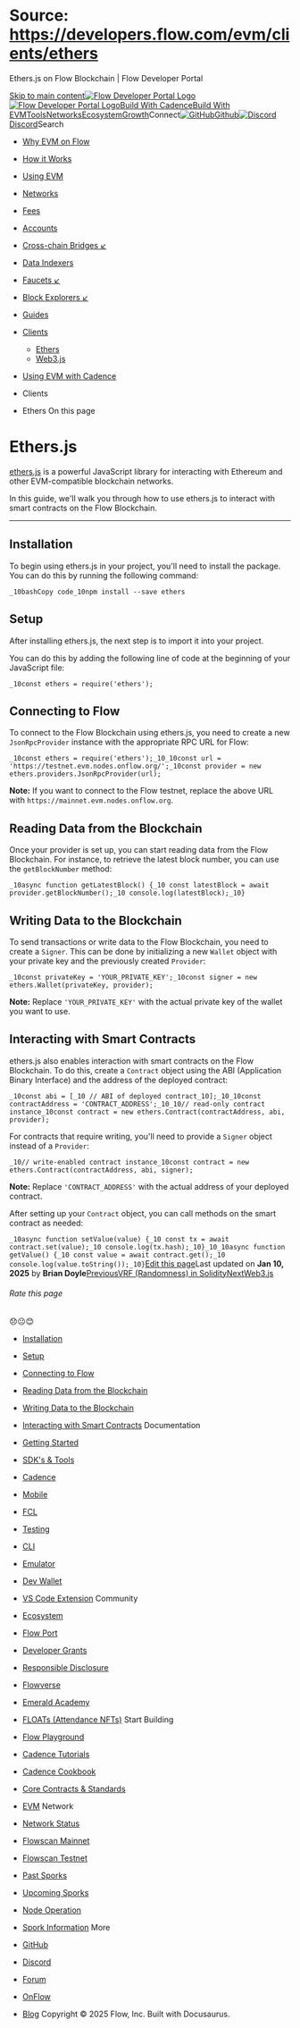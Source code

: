 # Source: https://developers.flow.com/evm/clients/ethers




Ethers.js on Flow Blockchain | Flow Developer Portal





[Skip to main content](#__docusaurus_skipToContent_fallback)[![Flow Developer Portal Logo](/img/flow-docs-logo-dark.png)![Flow Developer Portal Logo](/img/flow-docs-logo-light.png)](/)[Build With Cadence](/build/flow)[Build With EVM](/evm/about)[Tools](/tools/flow-cli)[Networks](/networks/flow-networks)[Ecosystem](/ecosystem)[Growth](/growth)Connect[![GitHub]()Github](https://github.com/onflow)[![Discord]()Discord](https://discord.gg/flow)Search

* [Why EVM on Flow](/evm/about)
* [How it Works](/evm/how-it-works)
* [Using EVM](/evm/using)
* [Networks](/evm/networks)
* [Fees](/evm/fees)
* [Accounts](/evm/accounts)
* [Cross-chain Bridges ↙](/evm/cross-chain-bridges)
* [Data Indexers](/evm/data-indexers)
* [Faucets ↙](/evm/faucets)
* [Block Explorers ↙](/evm/block-explorers)
* [Guides](/evm/guides/integrating-metamask)
* [Clients](/evm/clients/ethers)
  + [Ethers](/evm/clients/ethers)
  + [Web3.js](/evm/clients/web3-js)
* [Using EVM with Cadence](/evm/cadence/interacting-with-coa)


* Clients
* Ethers
On this page
# Ethers.js

[ethers.js](https://docs.ethers.org/v5/) is a powerful JavaScript library for interacting with Ethereum and other EVM-compatible blockchain networks.

In this guide, we'll walk you through how to use ethers.js to interact with smart contracts on the Flow Blockchain.

---

## Installation[​](#installation "Direct link to Installation")

To begin using ethers.js in your project, you'll need to install the package. You can do this by running the following command:

 `_10bashCopy code_10npm install --save ethers`
## Setup[​](#setup "Direct link to Setup")

After installing ethers.js, the next step is to import it into your project.

You can do this by adding the following line of code at the beginning of your JavaScript file:

 `_10const ethers = require('ethers');`
## Connecting to Flow[​](#connecting-to-flow "Direct link to Connecting to Flow")

To connect to the Flow Blockchain using ethers.js, you need to create a new `JsonRpcProvider` instance with the appropriate RPC URL for Flow:

 `_10const ethers = require('ethers');_10_10const url = 'https://testnet.evm.nodes.onflow.org/';_10const provider = new ethers.providers.JsonRpcProvider(url);`

**Note:** If you want to connect to the Flow testnet, replace the above URL with `https://mainnet.evm.nodes.onflow.org`.

## Reading Data from the Blockchain[​](#reading-data-from-the-blockchain "Direct link to Reading Data from the Blockchain")

Once your provider is set up, you can start reading data from the Flow Blockchain. For instance, to retrieve the latest block number, you can use the `getBlockNumber` method:

 `_10async function getLatestBlock() {_10 const latestBlock = await provider.getBlockNumber();_10 console.log(latestBlock);_10}`
## Writing Data to the Blockchain[​](#writing-data-to-the-blockchain "Direct link to Writing Data to the Blockchain")

To send transactions or write data to the Flow Blockchain, you need to create a `Signer`. This can be done by initializing a new `Wallet` object with your private key and the previously created `Provider`:

 `_10const privateKey = 'YOUR_PRIVATE_KEY';_10const signer = new ethers.Wallet(privateKey, provider);`

**Note:** Replace `'YOUR_PRIVATE_KEY'` with the actual private key of the wallet you want to use.

## Interacting with Smart Contracts[​](#interacting-with-smart-contracts "Direct link to Interacting with Smart Contracts")

ethers.js also enables interaction with smart contracts on the Flow Blockchain. To do this, create a `Contract` object using the ABI (Application Binary Interface) and the address of the deployed contract:

 `_10const abi = [_10 // ABI of deployed contract_10];_10_10const contractAddress = 'CONTRACT_ADDRESS';_10_10// read-only contract instance_10const contract = new ethers.Contract(contractAddress, abi, provider);`

For contracts that require writing, you'll need to provide a `Signer` object instead of a `Provider`:

 `_10// write-enabled contract instance_10const contract = new ethers.Contract(contractAddress, abi, signer);`

**Note:** Replace `'CONTRACT_ADDRESS'` with the actual address of your deployed contract.

After setting up your `Contract` object, you can call methods on the smart contract as needed:

 `_10async function setValue(value) {_10 const tx = await contract.set(value);_10 console.log(tx.hash);_10}_10_10async function getValue() {_10 const value = await contract.get();_10 console.log(value.toString());_10}`[Edit this page](https://github.com/onflow/docs/tree/main/docs/evm/clients/ethers.md)Last updated on **Jan 10, 2025** by **Brian Doyle**[PreviousVRF (Randomness) in Solidity](/evm/guides/vrf)[NextWeb3.js](/evm/clients/web3-js)
###### Rate this page

😞😐😊

* [Installation](#installation)
* [Setup](#setup)
* [Connecting to Flow](#connecting-to-flow)
* [Reading Data from the Blockchain](#reading-data-from-the-blockchain)
* [Writing Data to the Blockchain](#writing-data-to-the-blockchain)
* [Interacting with Smart Contracts](#interacting-with-smart-contracts)
Documentation

* [Getting Started](/build/getting-started/contract-interaction)
* [SDK's & Tools](/tools)
* [Cadence](https://cadence-lang.org/docs/)
* [Mobile](/build/guides/mobile/overview)
* [FCL](/tools/clients/fcl-js)
* [Testing](/build/smart-contracts/testing)
* [CLI](/tools/flow-cli)
* [Emulator](/tools/emulator)
* [Dev Wallet](https://github.com/onflow/fcl-dev-wallet)
* [VS Code Extension](/tools/vscode-extension)
Community

* [Ecosystem](/ecosystem)
* [Flow Port](https://port.onflow.org/)
* [Developer Grants](https://github.com/onflow/developer-grants)
* [Responsible Disclosure](https://flow.com/flow-responsible-disclosure)
* [Flowverse](https://www.flowverse.co/)
* [Emerald Academy](https://academy.ecdao.org/)
* [FLOATs (Attendance NFTs)](https://floats.city/)
Start Building

* [Flow Playground](https://play.flow.com/)
* [Cadence Tutorials](https://cadence-lang.org/docs/tutorial/first-steps)
* [Cadence Cookbook](https://open-cadence.onflow.org)
* [Core Contracts & Standards](/build/core-contracts)
* [EVM](/evm/about)
Network

* [Network Status](https://status.onflow.org/)
* [Flowscan Mainnet](https://flowdscan.io/)
* [Flowscan Testnet](https://testnet.flowscan.io/)
* [Past Sporks](/networks/node-ops/node-operation/past-sporks)
* [Upcoming Sporks](/networks/node-ops/node-operation/upcoming-sporks)
* [Node Operation](/networks/node-ops)
* [Spork Information](/networks/node-ops/node-operation/spork)
More

* [GitHub](https://github.com/onflow)
* [Discord](https://discord.gg/flow)
* [Forum](https://forum.onflow.org/)
* [OnFlow](https://onflow.org/)
* [Blog](https://flow.com/blog)
Copyright © 2025 Flow, Inc. Built with Docusaurus.

